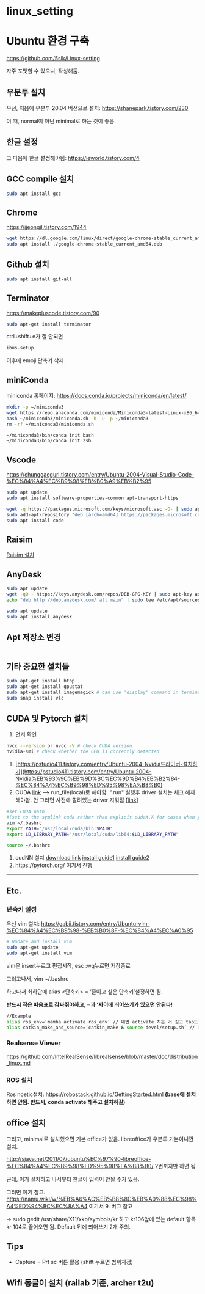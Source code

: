 # linux_setting
# Ubuntu 환경 구축

https://github.com/5sik/Linux-setting

자주 포맷할 수 있으니, 작성해둠.

## 우분투 설치

우선, 처음에 우분투 20.04 버전으로 설치: https://shanepark.tistory.com/230

이 때, normal이 아닌 minimal로 하는 것이 좋음.

## 한글 설정

그 다음에 한글 설정해야됨: https://ieworld.tistory.com/4

## GCC compile 설치

```bash
sudo apt install gcc
```

## Chrome

https://jjeongil.tistory.com/1944

```bash
wget https://dl.google.com/linux/direct/google-chrome-stable_current_amd64.deb
sudo apt install ./google-chrome-stable_current_amd64.deb
```

## Github 설치

```bash
sudo apt install git-all
```

## Terminator

https://makepluscode.tistory.com/90

```bash
sudo apt-get install terminator
```

ctrl+shift+e가 잘 안되면

```bash
ibus-setup
```

이후에 emoji 단축키 삭제

## miniConda

miniconda 홈페이지: https://docs.conda.io/projects/miniconda/en/latest/

```bash
mkdir -p ~/miniconda3
wget https://repo.anaconda.com/miniconda/Miniconda3-latest-Linux-x86_64.sh -O ~/miniconda3/miniconda.sh
bash ~/miniconda3/miniconda.sh -b -u -p ~/miniconda3
rm -rf ~/miniconda3/miniconda.sh
```

```bash
~/miniconda3/bin/conda init bash
~/miniconda3/bin/conda init zsh
```

## Vscode

https://chunggaeguri.tistory.com/entry/Ubuntu-2004-Visual-Studio-Code-%EC%84%A4%EC%B9%98%EB%B0%A9%EB%B2%95

```bash
sudo apt update
sudo apt install software-properties-common apt-transport-https
```

```bash
wget -q https://packages.microsoft.com/keys/microsoft.asc -O- | sudo apt-key add -
sudo add-apt-repository "deb [arch=amd64] https://packages.microsoft.com/repos/vscode stable main"
sudo apt install code
```

## Raisim

[Raisim 설치](https://www.notion.so/Raisim-ac124338d75e4200a3be11615b8608c0?pvs=21)

## AnyDesk

```bash
sudo apt update
wget -qO - https://keys.anydesk.com/repos/DEB-GPG-KEY | sudo apt-key add -
echo "deb http://deb.anydesk.com/ all main" | sudo tee /etc/apt/sources.list.d/anydesk-stable.list

sudo apt update
sudo apt install anydesk
```

## Apt 저장소 변경

```bash

```

## 기타 중요한 설치들

```bash
sudo apt-get install htop
sudo apt-get install gpustat
sudo apt-get install imagemagick # can use 'display' command in terminal to view image
sudo snap install vlc
```

## CUDA 및 Pytorch 설치

1. 먼저 확인

```bash
nvcc --version or nvcc -V # check CUDA version
nvidia-smi # check whether the GPU is correctly detected
```

1. [https://pstudio411.tistory.com/entry/Ubuntu-2004-Nvidia드라이버-설치하기](https://pstudio411.tistory.com/entry/Ubuntu-2004-Nvidia%EB%93%9C%EB%9D%BC%EC%9D%B4%EB%B2%84-%EC%84%A4%EC%B9%98%ED%95%98%EA%B8%B0)
2. CUDA [link](https://developer.nvidia.com/cuda-toolkit-archive) --> run_file(local)로 해야함. ".run" 실행후 driver 설치는 체크 해제해야함. 안 그러면 사전에 깔려있는 driver 지워짐 [[link](https://velog.io/@seok990301/Nvidia-driver-cuda-%EB%B2%84%EC%A0%84)]

```bash
#set CUDA path 
#(set to the symlink cuda rather than explicit cudaX.X for cases when you use multiple CUDA version)
vim ~/.bashrc
export PATH="/usr/local/cuda/bin:$PATH"
export LD_LIBRARY_PATH="/usr/local/cuda/lib64:$LD_LIBRARY_PATH"

source ~/.bashrc
```

1. cudNN 설치
[download link](https://developer.nvidia.com/rdp/cudnn-archive) [install guide1](https://docs.nvidia.com/deeplearning/cudnn/install-guide/index.html) [install guide2](https://kyumdoctor.co.kr/30)
2. https://pytorch.org/ 여기서 진행

---

## Etc.

### 단축키 설정

우선 vim 설치: https://gabii.tistory.com/entry/Ubuntu-vim-%EC%84%A4%EC%B9%98-%EB%B0%8F-%EC%84%A4%EC%A0%95

```bash
# Update and install vim
sudo apt-get update
sudo apt-get install vim
```

vim은 insert누르고 편집시작, esc :wq누르면 저장종료

그러고나서, vim ~/.bashrc

하고나서 최하단에 alias <단축키> = ‘줄이고 싶은 단축키’설정하면 됨.

**반드시 작은 따옴표로 감싸줘야하고, =과 ‘사이에 띄어쓰기가 있으면 안된다!**

```bash
//Example
alias ros_env=‘mamba activate ros_env’ // 매번 activate 치는 거 길고 tap도 안먹혀서 만들어줌.
alias catkin_make_and_source=‘catkin_make & source devel/setup.sh’ // 매번 setup.sh해주는 거 귀찮음.
```

### Realsense Viewer

https://github.com/IntelRealSense/librealsense/blob/master/doc/distribution_linux.md

### ROS 설치

Ros noetic설치: https://robostack.github.io/GettingStarted.html **(base에 설치하면 안됨. 반드시, conda activate <env>해주고 설치하길)**

## office 설치

그리고, minimal로 설치했으면 기본 office가 없음. libreoffice가 우분투 기본이니깐 설치.

http://sjava.net/2011/07/ubuntu%EC%97%90-libreoffice-%EC%84%A4%EC%B9%98%ED%95%98%EA%B8%B0/ 2번까지만 하면 됨.

근데, 이거 설치하고 나서부터 한글이 입력이 안될 수가 있음.

그러면 여기 참고. https://namu.wiki/w/%EB%A6%AC%EB%B8%8C%EB%A0%88%EC%98%A4%ED%94%BC%EC%8A%A4 여기서 9. 버그 참고

→ sudo gedit /usr/share/X11/xkb/symbols/kr 하고 kr106앞에 있는 default 항목 kr 104로 끌어오면 됨. Default 뒤에 띄어쓰기 2개 주의.

## Tips

- Capture = Prt sc 버튼 활용 (shift 누르면 범위지정)

## Wifi 동글이 설치 (railab 기준, archer t2u)
